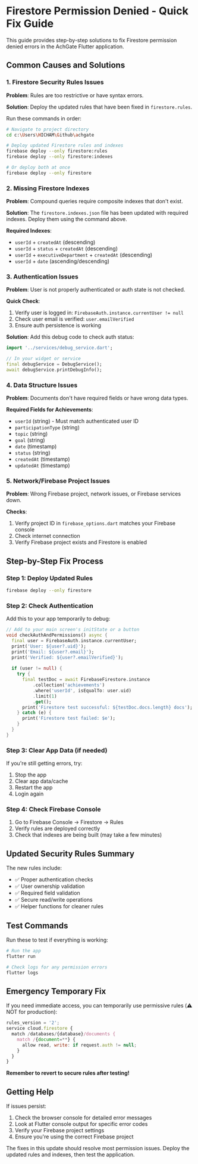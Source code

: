 # Firestore Permission Denied - Quick Fix Guide

This guide provides step-by-step solutions to fix Firestore permission denied errors in the AchGate Flutter application.

## Common Causes and Solutions

### 1. Firestore Security Rules Issues

**Problem**: Rules are too restrictive or have syntax errors.

**Solution**: Deploy the updated rules that have been fixed in `firestore.rules`.

Run these commands in order:

```bash
# Navigate to project directory
cd c:\Users\HICHAM\Github\achgate

# Deploy updated Firestore rules and indexes
firebase deploy --only firestore:rules
firebase deploy --only firestore:indexes

# Or deploy both at once
firebase deploy --only firestore
```

### 2. Missing Firestore Indexes

**Problem**: Compound queries require composite indexes that don't exist.

**Solution**: The `firestore.indexes.json` file has been updated with required indexes. Deploy them using the command above.

**Required Indexes**:
- `userId` + `createdAt` (descending)
- `userId` + `status` + `createdAt` (descending)  
- `userId` + `executiveDepartment` + `createdAt` (descending)
- `userId` + `date` (ascending/descending)

### 3. Authentication Issues

**Problem**: User is not properly authenticated or auth state is not checked.

**Quick Check**:
1. Verify user is logged in: `FirebaseAuth.instance.currentUser != null`
2. Check user email is verified: `user.emailVerified`
3. Ensure auth persistence is working

**Solution**: Add this debug code to check auth status:

```dart
import '../services/debug_service.dart';

// In your widget or service
final debugService = DebugService();
await debugService.printDebugInfo();
```

### 4. Data Structure Issues

**Problem**: Documents don't have required fields or have wrong data types.

**Required Fields for Achievements**:
- `userId` (string) - Must match authenticated user ID
- `participationType` (string)
- `topic` (string)
- `goal` (string)
- `date` (timestamp)
- `status` (string)
- `createdAt` (timestamp)
- `updatedAt` (timestamp)

### 5. Network/Firebase Project Issues

**Problem**: Wrong Firebase project, network issues, or Firebase services down.

**Checks**:
1. Verify project ID in `firebase_options.dart` matches your Firebase console
2. Check internet connection
3. Verify Firebase project exists and Firestore is enabled

## Step-by-Step Fix Process

### Step 1: Deploy Updated Rules
```bash
firebase deploy --only firestore
```

### Step 2: Check Authentication
Add this to your app temporarily to debug:

```dart
// Add to your main screen's initState or a button
void checkAuthAndPermissions() async {
  final user = FirebaseAuth.instance.currentUser;
  print('User: ${user?.uid}');
  print('Email: ${user?.email}');
  print('Verified: ${user?.emailVerified}');
  
  if (user != null) {
    try {
      final testDoc = await FirebaseFirestore.instance
          .collection('achievements')
          .where('userId', isEqualTo: user.uid)
          .limit(1)
          .get();
      print('Firestore test successful: ${testDoc.docs.length} docs');
    } catch (e) {
      print('Firestore test failed: $e');
    }
  }
}
```

### Step 3: Clear App Data (if needed)
If you're still getting errors, try:
1. Stop the app
2. Clear app data/cache
3. Restart the app
4. Login again

### Step 4: Check Firebase Console
1. Go to Firebase Console → Firestore → Rules
2. Verify rules are deployed correctly
3. Check that indexes are being built (may take a few minutes)

## Updated Security Rules Summary

The new rules include:
- ✅ Proper authentication checks
- ✅ User ownership validation
- ✅ Required field validation
- ✅ Secure read/write operations
- ✅ Helper functions for cleaner rules

## Test Commands

Run these to test if everything is working:

```bash
# Run the app
flutter run

# Check logs for any permission errors
flutter logs
```

## Emergency Temporary Fix

If you need immediate access, you can temporarily use permissive rules (⚠️ NOT for production):

```javascript
rules_version = '2';
service cloud.firestore {
  match /databases/{database}/documents {
    match /{document=**} {
      allow read, write: if request.auth != null;
    }
  }
}
```

**Remember to revert to secure rules after testing!**

## Getting Help

If issues persist:
1. Check the browser console for detailed error messages
2. Look at Flutter console output for specific error codes
3. Verify your Firebase project settings
4. Ensure you're using the correct Firebase project

The fixes in this update should resolve most permission issues. Deploy the updated rules and indexes, then test the application.
